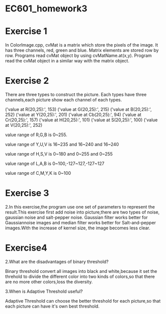 # EC601_homework3

# Exercise 1

In ColorImage.cpp, cvMat is a matrix which store the pixels of the image. It has three channels, red, green and blue. Matrix elements are stored row by row. Programs read cvMat object by using cvMatName.at(x,y). Program read the cvMat object in a similar way with the matrix object.

# Exercise 2
There are three types to construct the picture. Each types have three channels,each picture show each channel of each types.

('value at R(20,25):', 153)
('value at G(20,25):', 215)
('value at B(20,25):', 252)
('value at Y(20,25):', 201)
('value at Cb(20,25):', 94)
('value at Cr(20,25):', 157)
('value at H(20,25):', 101)
('value at S(20,25):', 100)
('value at V(20,25):', 252)

value range of R,G,B is 0~255.

value range of Y,U,V is 16~235 and 16~240 and 16~240

value range of H,S,V is 0~180 and 0~255 and 0~255

value range of L,A,B is 0~100,-127~127,-127~127

value range of C,M,Y,K  is 0~100 

# Exercise 3

2.In this exercise,the program use one set of parameters to represent the result.This exercise first add noise into picture,there are two types of noise, gaussian noise and salt-pepper noise. Gaussian filter works better for Gaussiannoise images and median filter works better for Salt-and-pepper images.With the increase of kernel size, the image becomes less clear.

# Exercise4

2.What are the disadvantages of binary threshold?

Binary threshold convert all images into black and white,because it set the threhold to divide the different color into two kinds of colors,so that there are no more other colors,loss the diversity.

3.When is Adaptive Threshold useful?

Adaptive Threshold can choose the better threshold for each picture,so that each picture can have it's own best threshold.
